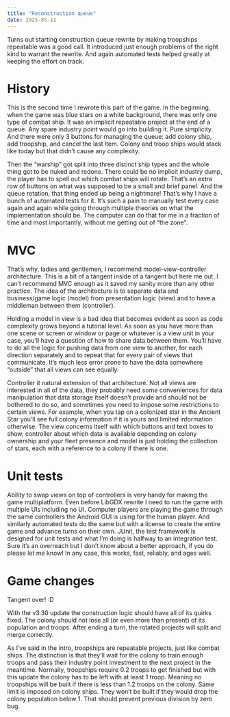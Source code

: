 ```yaml
---
title: "Reconstruction queue"
date: 2025-05-11
---
```


Turns out starting construction queue rewrite by making troopships repeatable was a good call. It introduced just enough problems of the right kind to warrant the rewrite. And again automated tests helped greatly at keeping the effort on track.

# History
This is the second time I rewrote this part of the game. In the beginning, when the game was blue stars on a white background, there was only one type of combat ship. It was an implicit repeatable project at the end of a queue. Any spare industry point would go into building it. Pure simplicity. And there were only 3 buttons for managing the queue: add colony ship, add troopship, and cancel the last item. Colony and troop ships would stack like today but that didn’t cause any complexity.

Then the “warship” got split into three distinct ship types and the whole thing got to be nuked and redone. There could be no implicit industry dump, the player has to spell out which combat ships will rotate. That’s an extra row of buttons on what was supposed to be a small and brief panel. And the queue rotation, that thing ended up being a nightmare! That’s why I have a bunch of automated tests for it. It’s such a pain to manually test every case again and again while going through multiple theories on what the implementation should be. The computer can do that for me in a fraction of time and most importantly, without me getting out of “the zone”.

# MVC
That’s why, ladies and gentlemen, I recommend model-view-controller architecture. This is a bit of a tangent inside of a tangent but here me out. I can’t recommend MVC enough as it saved my sanity more than any other practice. The idea of the architecture is to separate data and business/game logic (model) from presentation logic (view) and to have a middleman between them (controller).

Holding a model in view is a bad idea that becomes evident as soon as code complexity grows beyond a tutorial level. As soon as you have more than one scene or screen or window or page or whatever is a view unit in your case, you’ll have a question of how to share data between them. You’ll have to do all the logic for pushing data from one view to another, for each direction separately and to repeat that for every pair of views that communicate. It’s much less error prone to have the data somewhere “outside” that all views can see equally.

Controller it natural extension of that architecture. Not all views are interested in all of the data, they probably need some conveniences for data manipulation that data storage itself doesn’t provide and should not be bothered to do so, and sometimes you need to impose some restrictions to certain views. For example, when you tap on a colonized star in the Ancient Star you’ll see full colony information if it is yours and limited information otherwise. The view concerns itself with which buttons and text boxes to show, controller about which data is available depending on colony ownership and your fleet presence and model is just holding the collection of stars, each with a reference to a colony if there is one.

# Unit tests
Ability to swap views on top of controllers is very handy for making the game multiplatform. Even before LibGDX rewrite I need to run the game with multiple UIs including no UI. Computer players are playing the game through the same controllers the Android GUI is using for the human player. And similarly automated tests do the same but with a license to create the entire game and advance turns on their own. JUnit, the test framework is designed for unit tests and what I’m doing is halfway to an integration test. Sure it’s an overreach but I don’t know about a better approach, if you do please let me know! In any case, this works, fast, reliably, and ages well.

# Game changes
Tangent over! :D

With the v3.30 update the construction logic should have all of its quirks fixed. The colony should not lose all (or even more than present) of its population and troops. After ending a turn, the rotated projects will split and merge correctly.

As I’ve said in the intro, troopships are repeatable projects, just like combat ships. The distinction is that they’ll wait for the colony to train enough troops and pass their industry point investment to the next project in the meantime. Normally, troopships require 0.2 troops to get finished but with this update the colony has to be left with at least 1 troop. Meaning no troopships will be built if there is less than 1.2 troops on the colony. Same limit is imposed on colony ships. They won’t be built if they would drop the colony population below 1. That should prevent previous division by zero bug.
